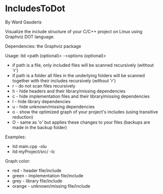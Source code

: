 # IncludesToDot

By Ward Gauderis

Visualize the include structure of your C/C++ project on Linux using Graphviz DOT language.

Dependencies: the Graphviz package

Usage: itd <path (optional)> -<options (optional)>
- if path is a file, only included files will be scanned recursively (without 'r')
- if path is a folder all files in the underlying folders will be scanned together with their includes recursively (without 'r')
- r - do not scan files recursively
- h - hide headers and their library/missing dependencies
- c - hide implementation files and their library/missing dependencies
- l - hide library dependencies
- u - hide unknown/missing dependencies
- o - show the optimized graph of your project's includes (using transitive reduction)
- O - same as 'o' but applies these changes to your files (backups are made in the backup folder)

Examples:   
- itd main.cpp -olu
- itd myProject/src/ -lc
            
Graph color:
- red - header file/include
- green - implementation file/include
- grey - library file/include
- orange - unknown/missing file/include